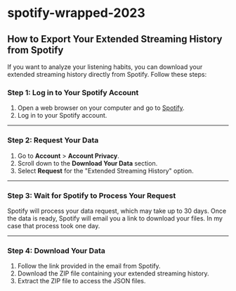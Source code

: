 # spotify-wrapped-2023

## How to Export Your Extended Streaming History from Spotify

If you want to analyze your listening habits, you can download your extended streaming history directly from Spotify. Follow these steps:

### Step 1: Log in to Your Spotify Account
1. Open a web browser on your computer and go to [Spotify](https://www.spotify.com/).
2. Log in to your Spotify account.

---

### Step 2: Request Your Data
1. Go to **Account** > **Account Privacy**.
2. Scroll down to the **Download Your Data** section.
3. Select **Request** for the "Extended Streaming History" option.

---

### Step 3: Wait for Spotify to Process Your Request
Spotify will process your data request, which may take up to 30 days. Once the data is ready, Spotify will email you a link to download your files. In my case that process took one day.

---

### Step 4: Download Your Data
1. Follow the link provided in the email from Spotify.
2. Download the ZIP file containing your extended streaming history.
3. Extract the ZIP file to access the JSON files.
